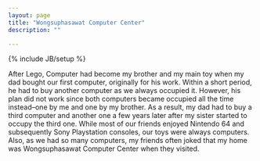 ```yaml
---
layout: page
title: "Wongsuphasawat Computer Center"
description: ""

---
```

{% include JB/setup %}

After Lego, Computer had become my brother and my main toy when my dad bought our first computer, originally for his work.  Within a short period, he had to buy another computer as we always occupied it.  However, his plan did not work since both computers became occupied all the time instead–one by me and one by my brother.  As a result, my dad had to buy a third computer and another one a few years later after my sister started to occupy the third one.  While most of our friends enjoyed Nintendo 64 and subsequently Sony Playstation consoles, our toys were always computers.  Also, as we had so many computers, my friends often joked that my home was Wongsuphasawat Computer Center when they visited.